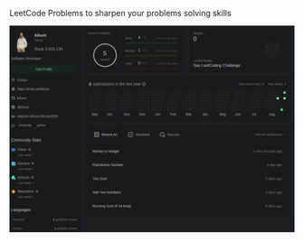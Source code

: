 LeetCode Problems to sharpen your problems solving skills


![](https://github.com/kihuni/LeetCode/blob/main/Screenshot%20from%202023-09-05%2003-41-31.png)
